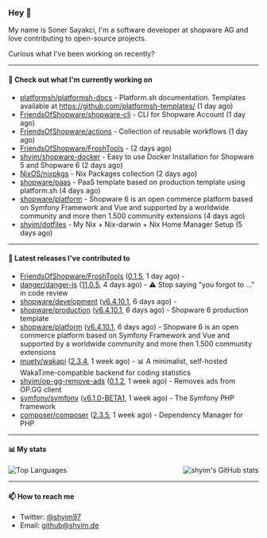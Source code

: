 ### Hey 👋

My name is Soner Sayakci, I'm a software developer at shopware AG and love contributing to open-source projects.

Curious what I've been working on recently?

---

#### 👷 Check out what I'm currently working on

- [platformsh/platformsh-docs](https://github.com/platformsh/platformsh-docs) - Platform.sh documentation. Templates available at https://github.com/platformsh-templates/ (1 day ago)
- [FriendsOfShopware/shopware-cli](https://github.com/FriendsOfShopware/shopware-cli) - CLI for Shopware Account (1 day ago)
- [FriendsOfShopware/actions](https://github.com/FriendsOfShopware/actions) - Collection of reusable workflows (1 day ago)
- [FriendsOfShopware/FroshTools](https://github.com/FriendsOfShopware/FroshTools) -  (2 days ago)
- [shyim/shopware-docker](https://github.com/shyim/shopware-docker) - Easy to use Docker Installation for Shopware 5 and Shopware 6 (2 days ago)
- [NixOS/nixpkgs](https://github.com/NixOS/nixpkgs) - Nix Packages collection (2 days ago)
- [shopware/paas](https://github.com/shopware/paas) - PaaS template based on production template using platform.sh (4 days ago)
- [shopware/platform](https://github.com/shopware/platform) - Shopware 6 is an open commerce platform based on Symfony Framework and Vue and supported by a worldwide community and more then 1.500 community extensions (4 days ago)
- [shyim/dotfiles](https://github.com/shyim/dotfiles) - My Nix &#43; Nix-darwin &#43; Nix Home Manager Setup (5 days ago)

---

#### 🔭 Latest releases I've contributed to

- [FriendsOfShopware/FroshTools](https://github.com/FriendsOfShopware/FroshTools) ([0.1.5](https://github.com/FriendsOfShopware/FroshTools/releases/tag/0.1.5), 1 day ago) - 
- [danger/danger-js](https://github.com/danger/danger-js) ([11.0.5](https://github.com/danger/danger-js/releases/tag/11.0.5), 4 days ago) - ⚠️ Stop saying &#34;you forgot to …&#34; in code review
- [shopware/development](https://github.com/shopware/development) ([v6.4.10.1](https://github.com/shopware/development/releases/tag/v6.4.10.1), 6 days ago) - 
- [shopware/production](https://github.com/shopware/production) ([v6.4.10.1](https://github.com/shopware/production/releases/tag/v6.4.10.1), 6 days ago) - Shopware 6 production template
- [shopware/platform](https://github.com/shopware/platform) ([v6.4.10.1](https://github.com/shopware/platform/releases/tag/v6.4.10.1), 6 days ago) - Shopware 6 is an open commerce platform based on Symfony Framework and Vue and supported by a worldwide community and more then 1.500 community extensions
- [muety/wakapi](https://github.com/muety/wakapi) ([2.3.4](https://github.com/muety/wakapi/releases/tag/2.3.4), 1 week ago) - 📊 A minimalist, self-hosted WakaTime-compatible backend for coding statistics
- [shyim/op-gg-remove-ads](https://github.com/shyim/op-gg-remove-ads) ([0.1.2](https://github.com/shyim/op-gg-remove-ads/releases/tag/0.1.2), 1 week ago) - Removes ads from OP.GG client
- [symfony/symfony](https://github.com/symfony/symfony) ([v6.1.0-BETA1](https://github.com/symfony/symfony/releases/tag/v6.1.0-BETA1), 1 week ago) - The Symfony PHP framework
- [composer/composer](https://github.com/composer/composer) ([2.3.5](https://github.com/composer/composer/releases/tag/2.3.5), 1 week ago) - Dependency Manager for PHP

---

#### 📊 My stats

<img align="right" alt="shyim's GitHub stats" src="https://github-readme-stats.vercel.app/api?username=shyim&count_private=1&show_icons=true&" />

![Top Languages](https://github-readme-stats.vercel.app/api/top-langs/?username=shyim)

---

#### 📫 How to reach me

- Twitter: [@shyim97](https://twitter.com/shyim97)
- Email: [github@shyim.de](mailto://github@shyim.de)
